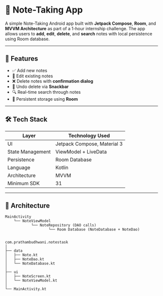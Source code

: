 # 📝 Note-Taking App

A simple Note-Taking Android app built with **Jetpack Compose**, **Room**, and **MVVM Architecture** as part of a 1-hour internship challenge. The app allows users to **add**, **edit**, **delete**, and **search** notes with local persistence using Room database.

---

## 📱 Features

- ✅ Add new notes  
- 📝 Edit existing notes  
- ❌ Delete notes with **confirmation dialog**  
- 🔄 Undo delete via **Snackbar**
- 🔍 Real-time search through notes
- 💾 Persistent storage using **Room**

---

## 🛠 Tech Stack

| Layer            | Technology Used                        |
|------------------|----------------------------------------|
| UI               | Jetpack Compose, Material 3            |
| State Management | ViewModel + LiveData                   |
| Persistence      | Room Database                          |
| Language         | Kotlin                                 |
| Architecture     | MVVM                                   |
| Minimum SDK      | 31                                     |


---

## 🧠 Architecture
```plaintext
MainActivity
    └── NoteViewModel
            └── NoteRepository (DAO calls)
                    └── Room Database (NoteDatabase + NoteDao)


com.prathambudhwani.notestask
│
├── data
│   ├── Note.kt
│   ├── NoteDao.kt
│   └── NoteDatabase.kt
│
├── ui
│   ├── NoteScreen.kt
│   └── NoteViewModel.kt
│
└── MainActivity.kt
